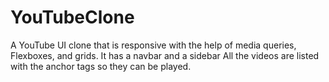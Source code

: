 # YouTubeClone


A YouTube UI clone that is responsive with the help of media queries, Flexboxes, and grids. 
It has a navbar and a sidebar 
All the videos are listed with the anchor tags so they can be played.
